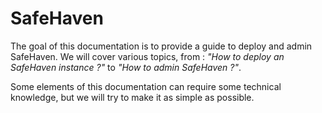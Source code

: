 # SafeHaven

The goal of this documentation is to provide a guide to deploy and admin SafeHaven.
We will cover various topics, from : _"How to deploy an SafeHaven instance ?"_ to _"How to admin SafeHaven ?"_.

Some elements of this documentation can require some technical knowledge, but we will try to make it as simple as possible.
